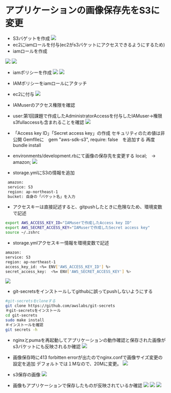 # アプリケーションの画像保存先をS3に変更
- S3バゲットを作成
![](../images/make-my-aws-bucket-task5.png)
- ec2にiamロールを付与(ec2がs3バケットにアクセスできるようにするため)
- iamロールを作成

![](../images/role-raisetech-task5-app.png)
![](../images/role-policy-2.png)

- iamポリシーを作成
![](../images/IAMpolicy-1.png)
![](../images/policy-raisetech-task5-s3.png)

- IAMポリシーをiamロールにアタッチ

- ec2に付与
![](../images/ec2-IAM-attach.png)

- IAMuserのアクセス権限を確認

- user:第1回課題で作成したAdministratorAccessを付与したIAMuser→権限s3fullaccessも含まれることを確認
![](../images/ec2-user-IAM.png)

- 「Access key ID」「Secret access key」の作成
セキュリティのため値は非公開
GemfIleに　gem "aws-sdk-s3", require: false　を追加する
再度bundle install

- environments/development.rbにて画像の保存先を変更する local;　→　amazon;
![](../images/config-s3-save-amazon.png)

- storage.ymlにS3の情報を追加
```sh
 amazon:
 service: S3
 region: ap-northeast-1　
 bucket: 自身の「バケット名」を入力
```

- アクセスキーは直接記述すると、gitpushしたときに危険なため、環境変数で記述
```sh
export AWS_ACCESS_KEY_ID="IAMuserで作成したAccess key ID"
export AWS_SECRET_ACCESS_KEY="IAMuserで作成したSecret access key"
source ~/.zshrc
```

- storage.ymlアクセスキー情報を環境変数で記述
```sh
amazon:
service: S3
region: ap-northeast-1
access_key_id: <%= ENV['AWS_ACCESS_KEY_ID'] %>
secret_access_key:  <%= ENV['AWS_SECRET_ACCESS_KEY'] %>
```

![](../images/s3-save-strage-1.png)

- git-secretsをインストールしてgithubに誤ってpushしないようにする

```sh
#git-secretsをcloneする
git clone https://github.com/awslabs/git-secrets
＃git-secretsをインストール
cd git-secrets
sudo make install
＃インストールを確認
git secrets -h
```

- nginxとpumaを再起動してアプリケーションの動作確認と保存された画像がs3バケットにも反映されるか確認
![](../images/s3-app-images.png)

- 画像保存時に413 forbitten errorが出たのでnginx.confで画像サイズ変更の設定を追加
デフォルトでは１Mなので、20Mに変更。
![](../images/413-error-size.png)

- s3保存の画像
![](../images/bucket-save-S3.png)

- 画像もアプリケーションで保存したものが反映されているか確認
![](../images/S3-1-images.png)
![](../images/S3-2-images.png)
![](../images/s3-3-images.png)